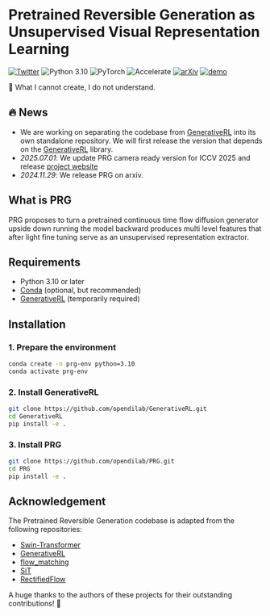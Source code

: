 
# Pretrained Reversible Generation as Unsupervised Visual Representation Learning
[![Twitter](https://img.shields.io/twitter/url?style=social&url=https%3A%2F%2Ftwitter.com%2Fopendilab)](https://twitter.com/opendilab)
![Python 3.10](https://img.shields.io/badge/python-3.10-blue?logo=python&logoColor=white)
![PyTorch](https://img.shields.io/badge/pytorch-2.5.0-blue)
![Accelerate](https://img.shields.io/badge/accelerate-enabled-yellow?logo=huggingface&logoColor=white)
[![arXiv](https://img.shields.io/badge/arXiv-Paper-<COLOR>.svg)](https://arxiv.org/abs/2412.01787)
[![demo](https://img.shields.io/badge/PRG-Demo-red)](https://opendilab.github.io/PRG/)

🎉 What I cannot create, I do not understand.


## 🔥 News
- We are working on separating the codebase from [GenerativeRL](https://github.com/opendilab/GenerativeRL.git) into its own standalone repository. We will first release the version that depends on the [GenerativeRL](https://github.com/opendilab/GenerativeRL.git) library.
- *2025.07.01*: We update PRG camera ready version for ICCV 2025 and release [project website](https://opendilab.github.io/PRG/)
- *2024.11.29*: We release PRG on arxiv.
  


## What is PRG
PRG proposes to turn a pretrained continuous time flow diffusion generator upside down running the model backward produces multi level features that after light fine tuning serve as an unsupervised representation extractor.


## Requirements

- Python 3.10 or later  
- [Conda](https://docs.conda.io/) (optional, but recommended)  
- [GenerativeRL](https://github.com/opendilab/GenerativeRL) (temporarily required)


## Installation

### 1. Prepare the environment
```bash
conda create -n prg-env python=3.10  
conda activate prg-env
```

### 2. Install GenerativeRL
```bash
git clone https://github.com/opendilab/GenerativeRL.git
cd GenerativeRL
pip install -e .
```

### 3. Install PRG
```bash
git clone https://github.com/opendilab/PRG.git
cd PRG
pip install -e .
```


## Acknowledgement
The Pretrained Reversible Generation codebase is adapted from the following repositories:
- [Swin-Transformer](https://github.com/microsoft/Swin-Transformer)
- [GenerativeRL](https://github.com/opendilab/GenerativeRL.git)
- [flow_matching](https://facebookresearch.github.io/flow_matching/)
- [SiT](https://github.com/willisma/SiT)
- [RectifiedFlow](https://github.com/gnobitab/RectifiedFlow)

A huge thanks to the authors of these projects for their outstanding contributions! 🎉

